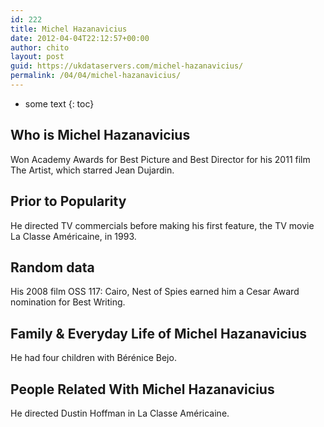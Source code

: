 ```yaml
---
id: 222
title: Michel Hazanavicius
date: 2012-04-04T22:12:57+00:00
author: chito
layout: post
guid: https://ukdataservers.com/michel-hazanavicius/
permalink: /04/04/michel-hazanavicius/
---
```


* some text
{: toc}


## Who is  Michel Hazanavicius
                  
                  
                  
Won Academy Awards for Best Picture and Best Director for his 2011 film The Artist, which starred Jean Dujardin.
                  
                
                
                
## Prior to Popularity 
                  
                  
                  
He directed TV commercials before making his first feature, the TV movie La Classe Américaine, in 1993.
                  
                
                
                
## Random data 
                  
                  
                  
His 2008 film OSS 117: Cairo, Nest of Spies earned him a Cesar Award nomination for Best Writing.
                  
                
                
                
## Family & Everyday Life of Michel Hazanavicius
                  
                  
                  
He had four children with Bérénice Bejo.
                  
                
                
                
## People Related With  Michel Hazanavicius
                  
                  
                  
He directed Dustin Hoffman in La Classe Américaine.
                  
                
              
            
          
          
          
    
    
  
